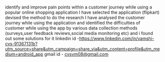 
identify and improve pain points within a customer journey while using a popular online shopping application
I have selected the application (flipkart)
devised the method to do the research
I have analysed the customer journey while using the application and identified  the difficulties of customer while using the app by various data collection methods (surveys,user feedback reviews,social media monitoring etc)
and i found out some solutions for it 
linkedin id -https://www.linkedin.com/in/vamshi-cvs-91367131b?utm_source=share&utm_campaign=share_via&utm_content=profile&utm_medium=android_app
gmail id - cvsvm08@gmail.com
